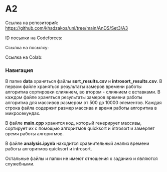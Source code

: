 # A2

Cсылка на репозиторий: https://github.com/khadzakos/uni/tree/main/AnDS/Set3/A3

ID посылки на Codeforces: 

Ссылка на посылку: 

Ссылка на Colab: 

### Навигация
В папке **data** храняться файлы **sort_results.csv** и **introsort_results.csv**. В первом файле храняться результаты замеров времени работы алгоритма сортировки слиянием, во втором - слиянием с вставками. В каждом файле храняться результаты замеров времени работы алгоритма для массивов размером от 500 до 10000 элементов. Каждая строка файла содержит размер массива и время работы алгоритма в микросекундах. 

В файле **main.cpp** хранится код, который генерирует массивы, сортирует их с помощью алгоритмов quicksort и introsort и замеряет время работы алгоритмов.

В файле **analysis.ipynb** находится сравнительный анализ времени работы алгоритмов quicksort и introsort.

Остальные файлы и папки не имеют отношения к заданию и являются служебными.